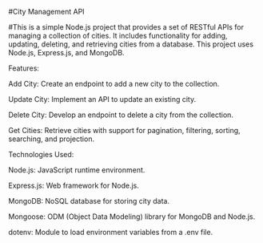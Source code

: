 #City Management API

#This is a simple Node.js project that provides a set of RESTful APIs for managing a collection of cities. It includes functionality for adding, updating, deleting, and retrieving cities from a database. This project uses Node.js, Express.js, and MongoDB.



Features:



Add City: Create an endpoint to add a new city to the collection.

Update City: Implement an API to update an existing city.

Delete City: Develop an endpoint to delete a city from the collection.

Get Cities: Retrieve cities with support for pagination, filtering, sorting, searching, and projection.







Technologies Used:



Node.js: JavaScript runtime environment.

Express.js: Web framework for Node.js.

MongoDB: NoSQL database for storing city data.

Mongoose: ODM (Object Data Modeling) library for MongoDB and Node.js.

dotenv: Module to load environment variables from a .env file.
